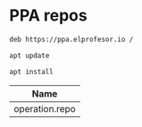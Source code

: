 # PPA repos

```bash
deb https://ppa.elprofesor.io /
```

```bash
apt update
```

```bash
apt install
```

|Name|
|----|
|operation.repo|
